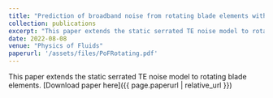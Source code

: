 ```yaml
---
title: "Prediction of broadband noise from rotating blade elements with serrated trailing edges"
collection: publications
excerpt: "This paper extends the static serrated TE noise model to rotating blade elements"
date: 2022-08-08
venue: "Physics of Fluids"
paperurl: '/assets/files/PoFRotating.pdf'
---
```

This paper extends the static serrated TE noise model to rotating blade elements.
[Download paper here]({{ page.paperurl | relative_url }})
